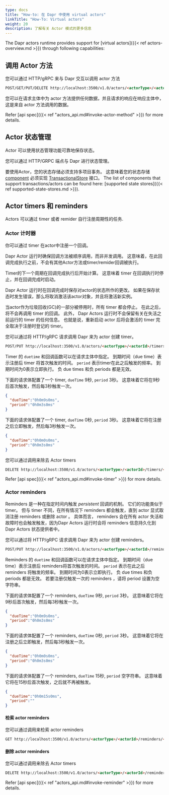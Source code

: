 ```yaml
---
type: docs
title: "How-to: 在 Dapr 中使用 virtual actors"
linkTitle: "How-To: Virtual actors"
weight: 20
description: 了解有关 Actor 模式的更多信息
---
```


The Dapr actors runtime provides support for [virtual actors]({{< ref actors-overview.md >}}) through following capabilities:

## 调用 Actor 方法

您可以通过 HTTP/gRPC 来与 Dapr 交互以调用 actor 方法

```html
POST/GET/PUT/DELETE http://localhost:3500/v1.0/actors/<actorType>/<actorId>/method/<method>
```

您可以在请求主体中为 actor 方法提供任何数据，并且请求的响应在响应主体中，这是来自 actor 方法调用的数据。

Refer [api spec]({{< ref "actors_api.md#invoke-actor-method" >}}) for more details.

## Actor 状态管理

Actor 可以使用状态管理功能可靠地保存状态。

您可以通过 HTTP/GRPC 端点与 Dapr 进行状态管理。

要使用Actor，您的状态存储必须支持多项目事务。  这意味着您的状态存储 [component](https://github.com/dapr/components-contrib/tree/master/state) 必须实现 [TransactionalStore](https://github.com/dapr/components-contrib/blob/master/state/transactional_store.go) 接口。  The list of components that support transactions/actors can be found here: [supported state stores]({{< ref supported-state-stores.md >}}).

## Actor timers 和 reminders

Actors 可以通过 timer 或者 remider 自行注册周期性的任务.

### Actor 计时器

你可以通过 timer 在actor中注册一个回调。

Dapr Actor 运行时确保回调方法被顺序调用，而非并发调用。 这意味着，在此回调完成执行之前，不会有其他Actor方法或timer/remider回调被执行。

Timer的下一个周期在回调完成执行后开始计算。 这意味着 timer 在回调执行时停止，并在回调完成时启动。

Dapr Actor 运行时在回调完成时保存对actor的状态所作的更改。 如果在保存状态时发生错误，那么将取消激活该actor对象，并且将激活新实例。

当actor作为垃圾回收(GC)的一部分被停用时，所有 timer 都会停止。 在此之后，将不会再调用 timer 的回调。 此外， Dapr Actors 运行时不会保留有关在失活之前运行的 timer 的任何信息。 也就是说，重新启动 actor 后将会激活的 timer 完全取决于注册时登记的 timer。

您可以通过将 HTTP/gRPC 请求调用 Dapr 来为 actor 创建 timer。

```md
POST/PUT http://localhost:3500/v1.0/actors/<actorType>/<actorId>/timers/<name>
```

Timer 的 `duetime` 和回调函数可以在请求主体中指定。  到期时间（due time）表示注册后 timer 将首次触发的时间。  `period` 表示timer在此之后触发的频率。  到期时间为0表示立即执行。  负 due times 和负 periods 都是无效。

下面的请求体配置了一个 timer, `dueTime` 9秒, `period` 3秒。  这意味着它将在9秒后首次触发，然后每3秒触发一次。
```json
{
  "dueTime":"0h0m9s0ms",
  "period":"0h0m3s0ms"
}
```

下面的请求体配置了一个 timer, `dueTime` 0秒, `period` 3秒。  这意味着它将在注册之后立即触发，然后每3秒触发一次。
```json
{
  "dueTime":"0h0m0s0ms",
  "period":"0h0m3s0ms"
}
```

您可以通过调用来除去 Actor timers

```md
DELETE http://localhost:3500/v1.0/actors/<actorType>/<actorId>/timers/<name>
```

Refer [api spec]({{< ref "actors_api.md#invoke-timer" >}}) for more details.

### Actor reminders

Reminders 是一种在指定时间内触发 *persistent* 回调的机制。 它们的功能类似于 timer。 但与 timer 不同，在所有情况下 reminders 都会触发，直到 actor 显式取消注册 reminders 或删除 actor 。 具体而言， reminders 会在所有 actor 失活和故障时也会触发触发，因为Dapr Actors 运行时会将 reminders 信息持久化到 Dapr Actors 状态提供者中。

您可以通过将 HTTP/gRPC 请求调用 Dapr 来为 actor 创建 reminders。

```md
POST/PUT http://localhost:3500/v1.0/actors/<actorType>/<actorId>/reminders/<name>
```

Reminders 的 `duetime` 和回调函数可以在请求主体中指定。  到期时间（due time）表示注册后 reminders将首次触发的时间。  `period` 表示在此之后 reminders 将触发的频率。  到期时间为0表示立即执行。  负 due times 和负 periods 都是无效。  若要注册仅触发一次的 reminders ，请将 period 设置为空字符串。

下面的请求体配置了一个 reminders, `dueTime` 9秒, `period` 3秒。  这意味着它将在9秒后首次触发，然后每3秒触发一次。
```json
{
  "dueTime":"0h0m9s0ms",
  "period":"0h0m3s0ms"
}
```

下面的请求体配置了一个 reminders, `dueTime` 0秒, `period` 3秒。  这意味着它将在注册之后立即触发，然后每3秒触发一次。
```json
{
  "dueTime":"0h0m0s0ms",
  "period":"0h0m3s0ms"
}
```

下面的请求体配置了一个 reminders, `dueTime` 15秒, `period` 空字符串。  这意味着它将在15秒后首次触发，之后就不再被触发。
```json
{
  "dueTime":"0h0m15s0ms",
  "period":""
}
```

#### 检索 actor reminders

您可以通过调用来检索 actor reminders

```md
GET http://localhost:3500/v1.0/actors/<actorType>/<actorId>/reminders/<name>
```

#### 删除 actor reminders

您可以通过调用来除去 Actor timers

```md
DELETE http://localhost:3500/v1.0/actors/<actorType>/<actorId>/reminders/<name>
```

Refer [api spec]({{< ref "actors_api.md#invoke-reminder" >}}) for more details.
